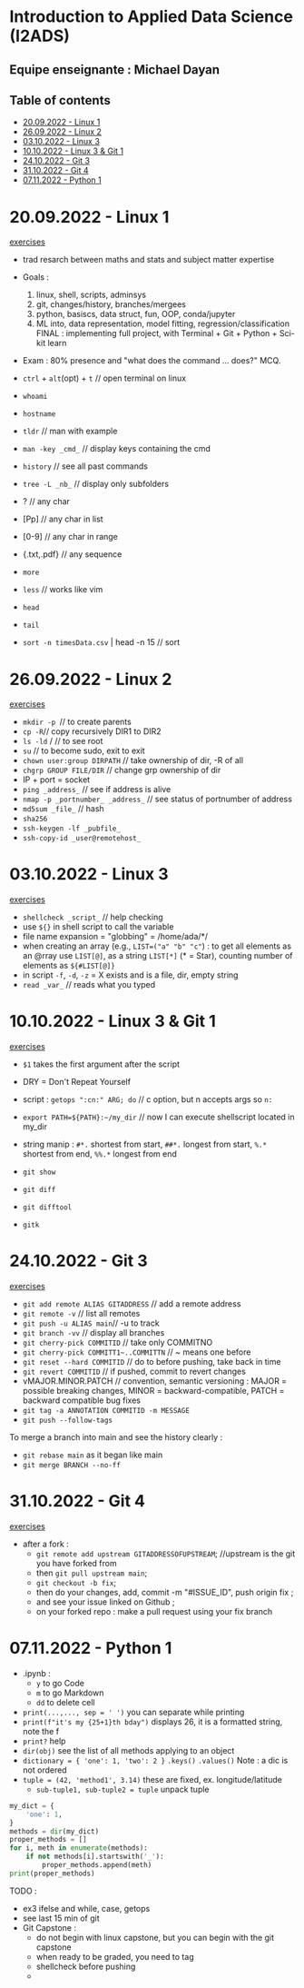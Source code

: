 # Introduction to Applied Data Science (I2ADS)

## Equipe enseignante : Michael Dayan

## Table of contents
<!-- vim-markdown-toc GFM -->

* [20.09.2022 - Linux 1](#20092022---linux-1)
* [26.09.2022 - Linux 2](#26092022---linux-2)
* [03.10.2022 - Linux 3](#03102022---linux-3)
* [10.10.2022 - Linux 3 & Git 1](#10102022---linux-3--git-1)
* [24.10.2022 - Git 3](#24102022---git-3)
* [31.10.2022 - Git 4](#31102022---git-4)
* [07.11.2022 - Python 1](#07112022---python-1)

<!-- vim-markdown-toc -->

# 20.09.2022 - Linux 1

[exercises](https://www.dropbox.com/s/h29ar582qy0th2f/linux_part1_ex.pdf?dl=0)
- trad resarch between maths and stats and subject matter expertise
- Goals : 
    1) linux, shell, scripts, adminsys
    2) git, changes/history, branches/mergees
    3) python, basiscs, data struct, fun, OOP, conda/jupyter
    4) ML into, data representation, model fitting, regression/classification
    FINAL : implementing full project, with Terminal + Git + Python + Sci-kit learn
- Exam : 80% presence and "what does the command ... does?" MCQ.

- `ctrl` + `alt`(opt) + `t` // open terminal on linux
- `whoami` 
- `hostname`
- `tldr` // man with example
- `man -key _cmd_` // display keys containing the cmd
- `history` // see all past commands
- `tree -L _nb_` // display only <nb> subfolders
- ? // any char
- [Pp] // any char in list
- [0-9] // any char in range
- {.txt,.pdf} // any sequence
- `more`
- `less` // works like vim
- `head`
- `tail`
- `sort -n timesData.csv` | head -n 15 // sort

# 26.09.2022 - Linux 2

[exercises](https://www.dropbox.com/s/oif66jnezaerlio/linux_part2_ex.pdf)
- `mkdir -p `// to create parents
- `cp -R`// copy recursively DIR1 to DIR2
- `ls -ld` / // to see root
- `su` // to become sudo, exit to exit
- `chown user:group DIRPATH` // take ownership of dir, -R of all
- `chgrp GROUP FILE/DIR` // change grp ownership of dir
- IP + port = socket
- `ping _address_` // see if address is alive
- `nmap -p _portnumber_ _address_` // see status of portnumber of address
- `md5sum _file_` // hash
- `sha256`
- `ssh-keygen -lf _pubfile_`
- `ssh-copy-id _user@remotehost_` 
  
# 03.10.2022 - Linux 3

[exercises](https://www.dropbox.com/s/igh77gyrhx3gll8/linux_part3_ex.pdf?dl=0)
- `shellcheck _script_` // help checking
- use `${}` in shell script to call the variable
- file name expansion = "globbing" = /home/ada/*/
- when creating an array (e.g., `LIST=("a" "b" "c"`) : to get all elements as an @rray use `LIST[@]`, as a string `LIST[*]` (* = Star), counting number of elements as `${#LIST[@]}`
- in script `-f`, `-d`, `-z` = X exists and is a file, dir, empty string
- `read _var_` // reads what you typed

# 10.10.2022 - Linux 3 & Git 1

[exercises](https://www.dropbox.com/sh/oavy913p611zc97/AABzZC1jUTlfq-vwi0rTbMRza?dl=0)
- `$1` takes the first argument after the script
- DRY = Don't Repeat Yourself
- script : `getops ":cn:" ARG; do` // c option, but n accepts args so `n:`
- `export PATH=${PATH}:~/my_dir` // now I can execute shellscript located in my_dir
- string manip : `#*.` shortest from start, `##*.` longest from start, `%.*` shortest from end, `%%.*` longest from end

- `git show`
- `git diff`
- `git difftool`
- `gitk`

# 24.10.2022 - Git 3

[exercises](https://www.dropbox.com/s/agmlri3k5voe7sf/git_part3_ex.pdf?dl=0)
- `git add remote ALIAS GITADDRESS` // add a remote address
- `git remote -v` // list all remotes
- `git push -u ALIAS main`// -u to track
- `git branch -vv` // display all branches
- `git cherry-pick COMMITID` // take only COMMITNO
- `git cherry-pick COMMITT1~..COMMITTN` // ~ means one before
- `git reset --hard COMMITID` // do to before pushing, take back in time
- `git revert COMMITID` // if pushed, commit to revert changes 
- vMAJOR.MINOR.PATCH // convention, semantic versioning : MAJOR = possible breaking changes, MINOR = backward-compatible, PATCH = backward compatible bug fixes
- `git tag -a ANNOTATION COMMITID -m MESSAGE`
- `git push --follow-tags`

To merge a branch into main and see the history clearly :
- `git rebase main` as it began like main
- `git merge BRANCH --no-ff` 

# 31.10.2022 - Git 4

[exercises](https://www.dropbox.com/s/duk9r6b04aheq5a/git_part4_ex.pdf?dl=0)
- after a fork :
	- `git remote add upstream GITADDRESSOFUPSTREAM`; //upstream is the git you have forked from
	- then `git pull upstream main`;
	- `git checkout -b fix`;
	- then do your changes, add, commit -m "#ISSUE_ID", push origin fix ; 
	- and see your issue linked on Github ;
	- on your forked repo : make a pull request using your fix branch

# 07.11.2022 - Python 1

- .ipynb :
	- `y` to go Code
	- `m` to go Markdown
	- `dd` to delete cell
- `print(...,..., sep = ' ')` you can separate while printing
- `print(f"it's my {25+1}th bday")` displays 26, it is a formatted string, note the f
- `print?` help
- `dir(obj)` see the list of all methods applying to an object
- `dictionary = { 'one': 1, 'two': 2 }` `.keys()` `.values()` Note : a dic is not ordered
- `tuple = (42, 'method1', 3.14)` these are fixed, ex. longitude/latitude
	- `sub-tuple1, sub-tuple2 = tuple` unpack tuple
```python
my_dict = {
    'one': 1,
}
methods = dir(my_dict)
proper_methods = []
for i, meth in enumerate(methods):
    if not methods[i].startswith('_'):
        proper_methods.append(meth)
print(proper_methods)
```

TODO : 
- ex3 ifelse and while, case, getops
- see last 15 min of git
- Git Capstone :
	- do not begin with linux capstone, but you can begin with the git capstone
	- when ready to be graded, you need to tag
	- shellcheck before pushing
	- 
